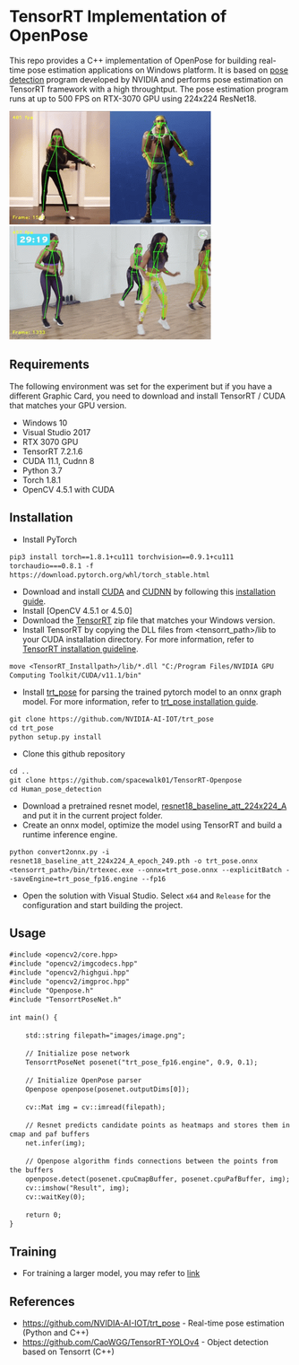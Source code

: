 # TensorRT Implementation of OpenPose
This repo provides a C++ implementation of OpenPose for building real-time pose estimation applications on Windows platform. It is based on [pose detection](https://github.com/NVIDIA-AI-IOT/trt_pose) program developed by NVIDIA and performs pose estimation on TensorRT framework with a high throughtput. The pose estimation program runs at up to 500 FPS on RTX-3070 GPU using 224x224 ResNet18. 

![example-gif-1](results/test1.gif)
![example-gif-2](results/test2.gif)

## Requirements
The following environment was set for the experiment but if you have a different Graphic Card, you need to download and install TensorRT / CUDA that matches your GPU version.
- Windows 10
- Visual Studio 2017
- RTX 3070 GPU
- TensorRT 7.2.1.6
- CUDA 11.1, Cudnn 8
- Python 3.7
- Torch 1.8.1
- OpenCV 4.5.1 with CUDA

## Installation
- Install PyTorch 
```
pip3 install torch==1.8.1+cu111 torchvision==0.9.1+cu111 torchaudio===0.8.1 -f https://download.pytorch.org/whl/torch_stable.html
```
- Download and install [CUDA](https://developer.nvidia.com/cuda-11.1.0-download-archive) and [CUDNN](https://developer.nvidia.com/cudnn) by following this [installation guide](https://docs.nvidia.com/deeplearning/cudnn/install-guide/index.html).
- Install [OpenCV 4.5.1 or 4.5.0]
- Download the [TensorRT](https://developer.nvidia.com/nvidia-tensorrt-download) zip file that matches your Windows version.
- Install TensorRT by copying the DLL files from <tensorrt_path>/lib to your CUDA installation directory. For more information, refer to [TensorRT installation guideline](https://docs.nvidia.com/deeplearning/tensorrt/install-guide/index.html).
```
move <TensorRT_Installpath>/lib/*.dll "C:/Program Files/NVIDIA GPU Computing Toolkit/CUDA/v11.1/bin"
```
- Install [trt_pose](https://github.com/NVIDIA-AI-IOT/trt_pose) for parsing the trained pytorch model to an onnx graph model. For more information, refer to [trt_pose installation guide](https://github.com/haotian-liu/yolact_edge/blob/master/INSTALL.md).
```
git clone https://github.com/NVIDIA-AI-IOT/trt_pose
cd trt_pose
python setup.py install
```
- Clone this github repository 
```
cd ..
git clone https://github.com/spacewalk01/TensorRT-Openpose
cd Human_pose_detection
```
- Download a pretrained resnet model, [resnet18_baseline_att_224x224_A](https://drive.google.com/file/d/1XYDdCUdiF2xxx4rznmLb62SdOUZuoNbd/view) and put it in the current project folder.
- Create an onnx model, optimize the model using TensorRT and build a runtime inference engine.
```
python convert2onnx.py -i resnet18_baseline_att_224x224_A_epoch_249.pth -o trt_pose.onnx
<tensorrt_path>/bin/trtexec.exe --onnx=trt_pose.onnx --explicitBatch --saveEngine=trt_pose_fp16.engine --fp16
```
- Open the solution with Visual Studio. Select `x64` and `Release` for the configuration and start building the project. 

## Usage
```
#include <opencv2/core.hpp>
#include "opencv2/imgcodecs.hpp"
#include "opencv2/highgui.hpp"
#include "opencv2/imgproc.hpp"
#include "Openpose.h"
#include "TensorrtPoseNet.h"

int main() {

    std::string filepath="images/image.png";
   
    // Initialize pose network
	TensorrtPoseNet posenet("trt_pose_fp16.engine", 0.9, 0.1);
	
	// Initialize OpenPose parser
	Openpose openpose(posenet.outputDims[0]);

    cv::Mat img = cv::imread(filepath);

    // Resnet predicts candidate points as heatmaps and stores them in cmap and paf buffers
    net.infer(img);  

    // Openpose algorithm finds connections between the points from the buffers
    openpose.detect(posenet.cpuCmapBuffer, posenet.cpuPafBuffer, img); 
    cv::imshow("Result", img);
    cv::waitKey(0);
      
    return 0;
}
```
## Training
- For training a larger model, you may refer to [link](https://docs.nvidia.com/isaac/isaac/packages/skeleton_pose_estimation/doc/2Dskeleton_pose_estimation.html)
## References
  - https://github.com/NVIDIA-AI-IOT/trt_pose - Real-time pose estimation (Python and C++)
  - https://github.com/CaoWGG/TensorRT-YOLOv4 - Object detection based on Tensorrt (C++)

